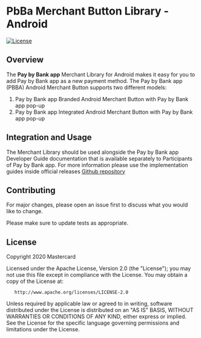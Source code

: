 # PbBa Merchant Button Library - Android

[![License](https://img.shields.io/badge/License-Apache%202.0-blue.svg)](https://opensource.org/licenses/Apache-2.0)

## Overview <a name="overview"></a>
The **Pay by Bank app** Merchant Library for Android makes it easy for you to add Pay by Bank app as a new payment method.
The Pay by Bank app (PBBA) Android Merchant Button supports two different models:
 1. Pay by Bank app Branded Android Merchant Button with Pay by Bank app pop-up
 2. Pay by Bank app Integrated Android Merchant Button with Pay by Bank app pop-up

## Integration and Usage <a name="usage"></a>
The Merchant Library should be used alongside the Pay by Bank app Developer Guide documentation that is available separately to Participants of Pay by Bank app.
For more information please use the implementation guides inside official releases
[Github repository](https://github.com/Mastercard/pbba-merchant-button-library-android-R4/releases)

## Contributing
For major changes, please open an issue first to discuss what you would like to change.

Please make sure to update tests as appropriate.

## License <a name="license"></a>
Copyright 2020 Mastercard

Licensed under the Apache License, Version 2.0 (the "License"); you may not use this file except in compliance with
the License. You may obtain a copy of the License at:

       http://www.apache.org/licenses/LICENSE-2.0

Unless required by applicable law or agreed to in writing, software distributed under the License is distributed on
an "AS IS" BASIS, WITHOUT WARRANTIES OR CONDITIONS OF ANY KIND, either express or implied. See the License for the
specific language governing permissions and limitations under the License.
